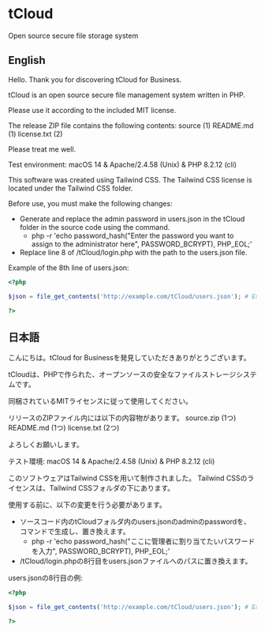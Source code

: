 # tCloud
Open source secure file storage system

## English
Hello. Thank you for discovering tCloud for Business.

tCloud is an open source secure file management system written in PHP.

Please use it according to the included MIT license.

The release ZIP file contains the following contents:
source (1)
README.md (1)
license.txt (2)

Please treat me well.

Test environment: macOS 14 & Apache/2.4.58 (Unix) & PHP 8.2.12 (cli)

This software was created using Tailwind CSS. The Tailwind CSS license is located under the Tailwind CSS folder.

Before use, you must make the following changes:

- Generate and replace the admin password in users.json in the tCloud folder in the source code using the command.
  - php -r 'echo password_hash("Enter the password you want to assign to the administrator here", PASSWORD_BCRYPT), PHP_EOL;'
- Replace line 8 of /tCloud/login.php with the path to the users.json file.

Example of the 8th line of users.json:
```php
<?php

$json = file_get_contents('http://example.com/tCloud/users.json'); # Example

?>
```

## 日本語
こんにちは。tCloud for Businessを発見していただきありがとうございます。

tCloudは、PHPで作られた、オープンソースの安全なファイルストレージシステムです。

同梱されているMITライセンスに従って使用してください。

リリースのZIPファイル内には以下の内容物があります。
source.zip (1つ)
README.md (1つ)
license.txt (2つ)

よろしくお願いします。

テスト環境:
macOS 14 &
Apache/2.4.58 (Unix) &
PHP 8.2.12 (cli)


このソフトウェアはTailwind CSSを用いて制作されました。
Tailwind CSSのライセンスは、Tailwind CSSフォルダの下にあります。

使用する前に、以下の変更を行う必要があります。
- ソースコード内のtCloudフォルダ内のusers.jsonのadminのpasswordを、コマンドで生成し、置き換えます。
  -  php -r 'echo password_hash("ここに管理者に割り当てたいパスワードを入力", PASSWORD_BCRYPT), PHP_EOL;'
- /tCloud/login.phpの8行目をusers.jsonファイルへのパスに置き換えます。

users.jsonの8行目の例:

```php
<?php

$json = file_get_contents('http://example.com/tCloud/users.json'); # Example

?>
```
